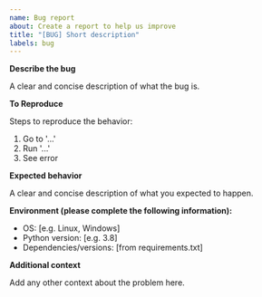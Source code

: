 ```yaml
---
name: Bug report
about: Create a report to help us improve
title: "[BUG] Short description"
labels: bug
---
```


**Describe the bug**

A clear and concise description of what the bug is.

**To Reproduce**

Steps to reproduce the behavior:
1. Go to '...'
2. Run '...'
3. See error

**Expected behavior**

A clear and concise description of what you expected to happen.

**Environment (please complete the following information):**

- OS: [e.g. Linux, Windows]
- Python version: [e.g. 3.8]
- Dependencies/versions: [from requirements.txt]

**Additional context**

Add any other context about the problem here.
